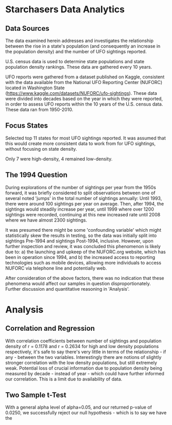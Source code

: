 # Starchasers Data Analytics

## Data Sources

The data examined herein addresses and investigates the relationship between the rise in a state's population (and consequently an increase in the population density) and the number of UFO sightings reported.

U.S. census data is used to determine state populations and state population density rankings. These data are gathered every 10 years.

UFO reports were gathered from a dataset published on Kaggle, consistent with the data available from the National UFO Reporting Center (NUFORC) located in Washington State (https://www.kaggle.com/datasets/NUFORC/ufo-sightings). These data were divided into decades based on the year in which they were reported, in order to assess UFO reports within the 10 years of the U.S. census data. These data ran from 1950-2010.

## Focus States

Selected top 11 states for most UFO sightings reported. It was assumed that this would create more consistent data to work from for UFO sightings, without focusing on state density.

Only 7 were high-density, 4 remained low-density. 

## The 1994 Question

During explorations of the number of sightings per year from the 1950s forward, it was briefly considered to split observations between one of several noted 'jumps' in the total number of sightings annually: Until 1993, there were around 100 sightings per year on average. Then, after 1994, the sightings would steadily increase per year, until 1999 where over 1200 sightings were recorded, continuing at this new increased rate until 2008 where we have almost 2300 sightings.

It was presumed there might be some 'confounding variable' which might statistically skew the results in testing, so the data was initially split into sightings Pre-1994 and sightings Post-1994, inclusive. However, upon further inspection and review, it was concluded this phenomenon is likely due to:
    a) the launching and upkeep of the NUFORC.org website, which has been in operation since 1994, and
    b) the increased access to reporting technologies such as mobile devices, allowing more individuals to access NUFORC via telephone line and potentially web.
    
After consideration of the above factors, there was no indication that these phenomena would affect our samples in question disproportionately. Further discussion and quantitative reasoning in 'Analysis'.

# Analysis

## Correlation and Regression

With correlation coefficients between number of sightings and population density of r = 0.1178 and r = 0.2634 for high and low density populations respectively, it's safe to say there's very little in terms of the relationship - if any - between the two variables. Interestingly there are notions of slightly stronger correlation with the low density populations, but still extremely weak. Potential loss of crucial information due to population density being measured by decade - instead of year - which could have further informed our correlation. This is a limit due to availability of data.

## Two Sample t-Test

With a general alpha level of alpha=0.05, and our returned p-value of 0.0250, we successfully reject our null hypothesis - which is to say we have the 

